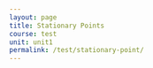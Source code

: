 ```yaml
---
layout: page
title: Stationary Points
course: test
unit: unit1
permalink: /test/stationary-point/
---
```









